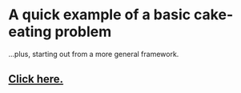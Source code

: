 # A quick example of a basic cake-eating problem

...plus, starting out from a more general framework.

## [Click here.](https://raw.githack.com/rcberg/macro-development/master/stan_studyguide/stanleyguide.html) 
